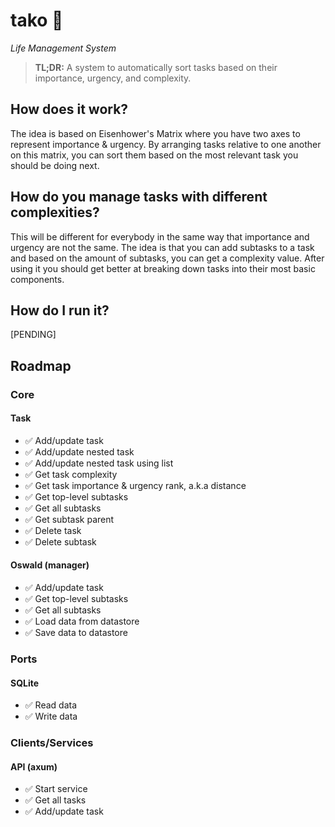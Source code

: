 # tako 🐙
_Life Management System_

> **TL;DR:** A system to automatically sort tasks based on their importance, urgency, and complexity. 

## How does it work?
The idea is based on Eisenhower's Matrix where you have two axes to represent importance & urgency. By arranging tasks relative to one another on this matrix, you can sort them based on the most relevant task you should be doing next.

## How do you manage tasks with different complexities?
This will be different for everybody in the same way that importance and urgency are not the same. The idea is that you can add subtasks to a task and based on the amount of subtasks, you can get a complexity value. After using it you should get better at breaking down tasks into their most basic components.

## How do I run it?
[PENDING]


## Roadmap
### Core
#### Task
- ✅ Add/update task
- ✅ Add/update nested task
- ✅ Add/update nested task using list
- ✅ Get task complexity
- ✅ Get task importance & urgency rank, a.k.a distance
- ✅ Get top-level subtasks
- ✅ Get all subtasks
- ✅ Get subtask parent
- ✅ Delete task
- ✅ Delete subtask
#### Oswald (manager)
- ✅ Add/update task
- ✅ Get top-level subtasks
- ✅ Get all subtasks
- ✅ Load data from datastore
- ✅ Save data to datastore
### Ports
#### SQLite
- ✅ Read data
- ✅ Write data
### Clients/Services
#### API (axum)
- ✅ Start service
- ✅ Get all tasks
- ✅ Add/update task
